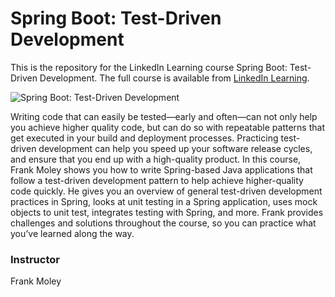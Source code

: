 # Spring Boot: Test-Driven Development
This is the repository for the LinkedIn Learning course Spring Boot: Test-Driven Development. The full course is available from [LinkedIn Learning][URL-lil-course].

![Spring Boot: Test-Driven Development][URL-lil-thumbnail]

Writing code that can easily be tested—early and often—can not only help you achieve higher quality code, but can do so with repeatable patterns that get executed in your build and deployment processes. Practicing test-driven development can help you speed up your software release cycles, and ensure that you end up with a high-quality product. In this course, Frank Moley shows you how to write Spring-based Java applications that follow a test-driven development pattern to help achieve higher-quality code quickly. He gives you an overview of general test-driven development practices in Spring, looks at unit testing in a Spring application, uses mock objects to unit test, integrates testing with Spring, and more. Frank provides challenges and solutions throughout the course, so you can practice what you’ve learned along the way.

### Instructor
Frank Moley

[URL-lil-course]: https://www.linkedin.com/learning/spring-boot-test-driven-development
[URL-lil-thumbnail]: https://user-images.githubusercontent.com/28540243/200742696-e631d384-f572-4306-8283-0fc456243b82.jpeg
